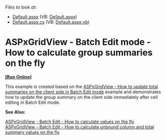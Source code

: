 <!-- default file list -->
*Files to look at*:

* [Default.aspx](./CS/Default.aspx) (VB: [Default.aspx](./VB/Default.aspx))
* [Default.aspx.cs](./CS/Default.aspx.cs) (VB: [Default.aspx.vb](./VB/Default.aspx.vb))
<!-- default file list end -->
# ASPxGridView - Batch Edit mode - How to calculate group summaries on the fly
<!-- run online -->
**[[Run Online]](https://codecentral.devexpress.com/t448181/)**
<!-- run online end -->


<p>This example is created based on the <a href="https://www.devexpress.com/Support/Center/p/T114923">ASPxGridView - How to update total summaries on the client side in Batch Edit mode</a> example and demonstrates how to update the group summary on the client side immediately after cell editing in Batch Edit mode. </p>
<p><strong>See Also:</strong></p>
<p><a href="https://www.devexpress.com/Support/Center/p/T114539">ASPxGridView - Batch Edit - How to calculate values on the fly</a> <br><a href="https://www.devexpress.com/Support/Center/p/T116925">ASPxGridView - Batch Edit - How to calculate unbound column and total summary values on the fly</a> </p>

<br/>


